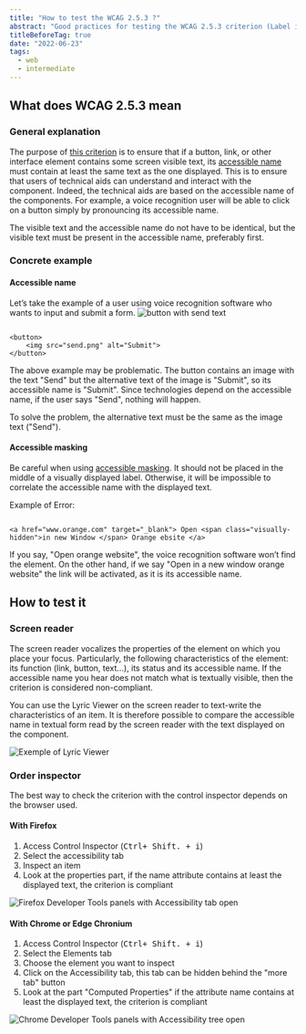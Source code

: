 ```yaml
---
title: "How to test the WCAG 2.5.3 ?"
abstract: "Good practices for testing the WCAG 2.5.3 criterion (Label in Name)"
titleBeforeTag: true
date: "2022-06-23"
tags:
  - web
  - intermediate
---
```


## What does WCAG 2.5.3 mean

### General explanation

The purpose of [this criterion](https://www.w3.org/TR/WCAG22/#label-in-name) is to ensure that if a button, link, or other interface element contains some screen visible text, its <a href="/en/articles/accessible-name/">accessible name</a> must contain at least the same text as the one displayed.
This is to ensure that users of technical aids can understand and interact with the component. Indeed, the technical aids are based on the accessible name of the components. For example, a voice recognition user will be able to click on a button simply by pronouncing its accessible name.

The visible text and the accessible name do not have to be identical, but the visible text must be present in the accessible name, preferably first.

### Concrete example 

#### Accessible name 

Let’s take the example of a user using voice recognition software who wants to input and submit a form.
![button with send text](../images/tester-wcag-253/button_send.png)

<pre><code class="html">
&lt;button&gt;
    &lt;img src="send.png" alt="Submit"&gt;
&lt;/button&gt;
</code></pre>

The above example may be problematic. The button contains an image with the text "Send" but the alternative text of the image is "Submit", so its accessible name is "Submit". Since technologies depend on the accessible name, if the user says "Send", nothing will happen.

To solve the problem, the alternative text must be the same as the image text ("Send").

#### Accessible masking 

Be careful when using <a href="/en/web/components-examples/accessible-hiding/">accessible masking</a>. It should not be placed in the middle of a visually displayed label.
Otherwise, it will be impossible to correlate the accessible name with the displayed text.

Example of Error:

<pre><code class="html">
&lt;a href="www.orange.com" target="_blank"&gt; Open &lt;span class="visually-hidden"&gt;in new Window &lt;/span&gt; Orange ebsite &lt;/a&gt;
</code></pre>

If you say, "Open orange website", the voice recognition software won’t find the element. On the other hand, if we say "Open in a new window orange website" the link will be activated, as it is its accessible name.

## How to test it

### Screen reader 

The screen reader vocalizes the properties of the element on which you place your focus.
Particularly, the following characteristics of the element: its function (link, button, text...), its status and its accessible name. If the accessible name you hear does not match what is textually visible, then the criterion is considered non-compliant.

You can use the Lyric Viewer on the screen reader to text-write the characteristics of an item. It is therefore possible to compare the accessible name in textual form read by the screen reader with the text displayed on the component.

![Exemple of Lyric Viewer](../images/tester-wcag-253/nvda_visionneuse.png)

### Order inspector 

The best way to check the criterion with the control inspector depends on the browser used.

#### With Firefox

<ol>
  <li>Access Control Inspector  (<kbd>Ctrl+ Shift. + i</kbd>)</li>
  <li>Select the accessibility tab</li>
  <li>Inspect an item</li>
  <li>Look at the properties part, if the name attribute contains at least the displayed text, the criterion is compliant</li> 
</ol>

![Firefox Developer Tools panels with Accessibility tab open](../images/tester-wcag-253/FF_name.png)


#### With Chrome or Edge Chronium

<ol>
  <li>Access Control Inspector  (<kbd>Ctrl+ Shift. + i</kbd>)</li>
  <li>Select the Elements tab</li>
  <li>Choose the element you want to inspect</li>
  <li>
    Click on the Accessibility tab, this tab can be hidden behind the "more tab" button
    <img src="../images/tester-wcag-253/more_tab_img.png" alt="">
  </li>
  <li>Look at the part "Computed Properties" if the attribute name contains at least the displayed text, the criterion is compliant</li>
</ol>

![Chrome Developer Tools panels with Accessibility tree open](../images/tester-wcag-253/Chrome_name.png)